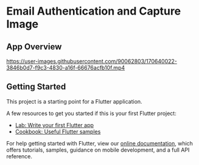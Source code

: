 # Email Authentication and Capture Image


## App Overview



https://user-images.githubusercontent.com/90062803/170640022-3846b0d7-f9c3-4830-a16f-66676acfb10f.mp4



## Getting Started

This project is a starting point for a Flutter application.

A few resources to get you started if this is your first Flutter project:

- [Lab: Write your first Flutter app](https://flutter.dev/docs/get-started/codelab)
- [Cookbook: Useful Flutter samples](https://flutter.dev/docs/cookbook)

For help getting started with Flutter, view our
[online documentation](https://flutter.dev/docs), which offers tutorials,
samples, guidance on mobile development, and a full API reference.
